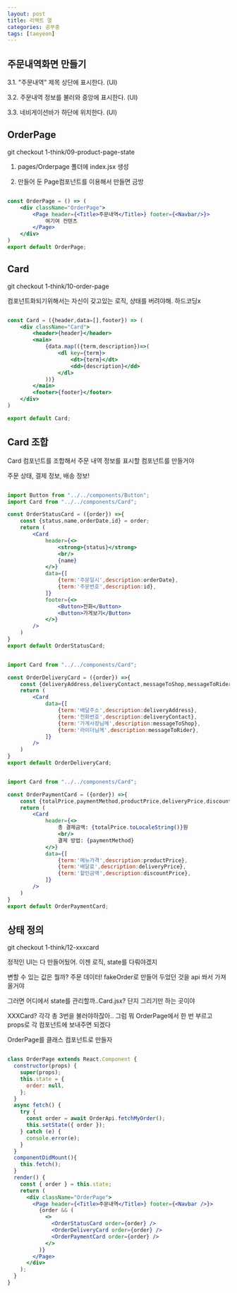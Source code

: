 ```yaml
---
layout: post
title: 리액트 열
categories: 공부중
tags: [taeyeon]
---
```


## 주문내역화면 만들기

3.1. "주문내역" 제목 상단에 표시한다. (UI)

3.2. 주문내역 정보를 불러와 중앙에 표시한다. (UI)

3.3. 네비게이션바가 하단에 위치한다. (UI)

## OrderPage

git checkout 1-think/09-product-page-state

1. pages/Orderpage 폴더에 index.jsx 생성

2. 만들어 둔 Page컴포넌트를 이용해서 만들면 금방

``` 1=index.jsx

const OrderPage = () => (
    <div className="OrderPage">
        <Page header={<Title>주문내역</Title>} footer={<Navbar/>}>
            여기여 컨텐츠
        </Page>
    </div>
)
export default OrderPage;

```

## Card

git checkout 1-think/10-order-page

컴포넌트화되기위해서는 자신이 갖고있는 로직, 상태를 버려야해. 하드코딩x

```2=Card.jsx

const Card = ({header,data=[],footer}) => (
    <div className="Card">
        <header>{header}</header>
        <main>
            {data.map(({term,description})=>(
                <dl key={term}>
                    <dt>{term}</dt>
                    <dd>{description}</dd>
                </dl>
            ))}
        </main>
        <footer>{footer}</footer>
    </div>
)

export default Card;

```

## Card 조합

Card 컴포넌트를 조합해서 주문 내역 정보를 표시할 컴포넌트를 만들거야

주문 상태, 결제 정보, 배송 정보!

```3=OrderStatusCard.jsx

import Button from "../../components/Button";
import Card from "../../components/Card";

const OrderStatusCard = ({order}) =>{
    const {status,name,orderDate,id} = order;
    return (
        <Card
            header={<>
                <strong>{status}</strong>
                <br/>
                {name}
            </>} 
            data={[
                {term:'주문일시',description:orderDate},
                {term:'주문번호',description:id},
            ]}
            footer={<>
                <Button>전화</Button>
                <Button>가게보기</Button>
            </>}
        />
    )
}
export default OrderStatusCard;

```

```4=OrderDeliveryCard.jsx

import Card from "../../components/Card";

const OrderDeliveryCard = ({order}) =>{
    const {deliveryAddress,deliveryContact,messageToShop,messageToRider} = order;
    return (
        <Card 
            data={[
                {term:'배달주소',description:deliveryAddress},
                {term:'전화번호',description:deliveryContact},
                {term:'가게사장님께',description:messageToShop},
                {term:'라이더님께',description:messageToRider},
            ]}
        />
    )
}
export default OrderDeliveryCard;

```

```5=OrderPaymentCard.jsx

import Card from "../../components/Card";

const OrderPaymentCard = ({order}) =>{
    const {totalPrice,paymentMethod,productPrice,deliveryPrice,discountPrice} = order;
    return (
        <Card
            header={<>
                총 결제금액: {totalPrice.toLocaleString()}원
                <br/>
                결제 방법: {paymentMethod}
            </>} 
            data={[
                {term:'메뉴가격',description:productPrice},
                {term:'배달료',description:deliveryPrice},
                {term:'할인금액',description:discountPrice},
            ]}
        />
    )
}
export default OrderPaymentCard;

```

## 상태 정의

git checkout 1-think/12-xxxcard 

정적인 UI는 다 만들어뒀어. 이젠 로직, state를 다뤄야겠지

변할 수 있는 값은 뭘까? 주문 데이터! fakeOrder로 만들어 두었던 것을 api 쏴서 가져올거야

그러면 어디에서 state를 관리할까..Card.jsx? 단지 그리기만 하는 곳이야

XXXCard? 각각 총 3번을 불러야하잖아.. 그럼 뭐 OrderPage에서 한 번 부르고 props로 각 컴포넌트에 보내주면 되겠다

OrderPage를 클래스 컴포넌트로 만들자

```6=index.jsx

class OrderPage extends React.Component {
  constructor(props) {
    super(props);
    this.state = {
      order: null,
    };
  }
  async fetch() {
    try {
      const order = await OrderApi.fetchMyOrder();
      this.setState({ order });
    } catch (e) {
      console.error(e);
    }
  }
  componentDidMount(){
    this.fetch();
  }
  render() {
    const { order } = this.state;
    return (
      <div className="OrderPage">
        <Page header={<Title>주문내역</Title>} footer={<Navbar />}>
          {order && (
            <>
              <OrderStatusCard order={order} />
              <OrderDeliveryCard order={order} />
              <OrderPaymentCard order={order} />
            </>
          )}
        </Page>
      </div>
    );
  }
}

```
